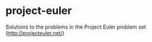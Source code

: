 # project-euler
Solutions to the problems in the Project Euler problem set (http://projecteuler.net/)
